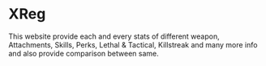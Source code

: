 # XReg
This website provide each and every stats of different weapon, Attachments, Skills, Perks, Lethal &amp; Tactical, Killstreak and many more info and also provide comparison between same.
